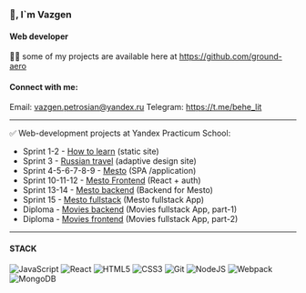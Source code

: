 ### 👋, I`m Vazgen

#### Web developer
👨‍💻 some of my projects are available here at https://github.com/ground-aero

#### Connect with me:
Email: vazgen.petrosian@yandex.ru Telegram: https://t.me/behe_lit
____
✅ Web-development projects at Yandex Practicum School:
- Sprint 1-2 - [How to learn](https://github.com/VazgenPetrosian/how-to-learn) (static site)
- Sprint 3 - [Russian travel](https://github.com/VazgenPetrosian/russian-travel) (adaptive design site)
- Sprint 4-5-6-7-8-9 - [Mesto](https://github.com/VazgenPetrosian/mesto) (SPA /application)
- Sprint 10-11-12 - [Mesto Frontend](https://github.com/VazgenPetrosian/mesto-react) (React + auth)
- Sprint 13-14 - [Mesto backend](https://github.com/VazgenPetrosian/react-mesto-auth) (Backend for Mesto)
- Sprint 15 - [Mesto fullstack](https://github.com/VazgenPetrosian/react-mesto-api-full-gha) (Mesto fullstack App)
- Diploma - [Movies backend](https://github.com/VazgenPetrosian/movies-explorer-api) (Movies fullstack App, part-1)
- Diploma - [Movies frontend](https://github.com/VazgenPetrosian/movies-explorer-api) (Movies fullstack App, part-2)
____

#### STACK
![JavaScript](https://img.shields.io/badge/javascript-%23323330.svg?style=for-the-badge&logo=javascript&logoColor=%23F7DF1E)
![React](https://img.shields.io/badge/react-%2320232a.svg?style=for-the-badge&logo=react&logoColor=%2361DAFB)
![HTML5](https://img.shields.io/badge/html5-%23E34F26.svg?style=for-the-badge&logo=html5&logoColor=white)
![CSS3](https://img.shields.io/badge/css3-%231572B6.svg?style=for-the-badge&logo=css3&logoColor=white)
![Git](https://img.shields.io/badge/git-%23F05033.svg?style=for-the-badge&logo=git&logoColor=white)
![NodeJS](https://img.shields.io/badge/node.js-6DA55F?style=for-the-badge&logo=node.js&logoColor=white)
![Webpack](https://img.shields.io/badge/webpack-%238DD6F9.svg?style=for-the-badge&logo=webpack&logoColor=black)
![MongoDB](https://img.shields.io/badge/MongoDB-%234ea94b.svg?style=for-the-badge&logo=mongodb&logoColor=white)

<!--

-->
